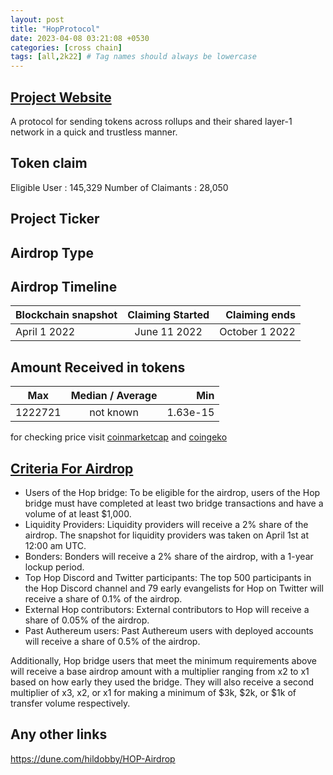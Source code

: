 ```yaml
---
layout: post
title: "HopProtocol"
date: 2023-04-08 03:21:08 +0530
categories: [cross chain]
tags: [all,2k22] # Tag names should always be lowercase
---
```


## [Project Website](https://app.hop.exchange/)

A protocol for sending tokens across rollups and their shared layer-1 network in a quick and trustless manner.

## Token claim

Eligible User : 145,329
Number of Claimants : 28,050

## Project Ticker

## Airdrop Type

## Airdrop Timeline

| Blockchain snapshot     | Claiming Started           | Claiming ends    |
| ----------------------- |:--------------------------:| ----------------:|
|       April 1 2022      |       June 11 2022         | October 1 2022   |

## Amount Received in tokens  

| Max        |    Median / Average  |       Min    |
| ---------- |:--------------------:| ------------:|
|    1222721 |     not known        |  1.63e-15    |

for checking price visit [coinmarketcap](https://coinmarketcap.com/currencies/hop-exchange) and [coingeko](https://www.coingecko.com/en/coins/hop-exchange)

## [Criteria For Airdrop](https://hop.mirror.xyz/AI5fOUR0X_l0mktShDOx3mwr-hsB24gp8GvTWtS-MBc)

* Users of the Hop bridge: To be eligible for the airdrop, users of the Hop bridge must have completed at least two bridge transactions and have a volume of at least $1,000.
* Liquidity Providers: Liquidity providers will receive a 2% share of the airdrop. The snapshot for liquidity providers was taken on April 1st at 12:00 am UTC.
* Bonders: Bonders will receive a 2% share of the airdrop, with a 1-year lockup period.
* Top Hop Discord and Twitter participants: The top 500 participants in the Hop Discord channel and 79 early evangelists for Hop on Twitter will receive a share of 0.1% of the airdrop.
* External Hop contributors: External contributors to Hop will receive a share of 0.05% of the airdrop.
* Past Authereum users: Past Authereum users with deployed accounts will receive a share of 0.5% of the airdrop.

Additionally, Hop bridge users that meet the minimum requirements above will receive a base airdrop amount with a multiplier ranging from x2 to x1 based on how early they used the bridge. They will also receive a second multiplier of x3, x2, or x1 for making a minimum of $3k, $2k, or $1k of transfer volume respectively.

## Any other links

<https://dune.com/hildobby/HOP-Airdrop>
